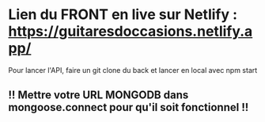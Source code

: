 ﻿# Lien du FRONT en live sur Netlify : https://guitaresdoccasions.netlify.app/

Pour lancer l'API, faire un git clone du back et lancer en local avec npm start

## !! Mettre votre URL MONGODB dans mongoose.connect pour qu'il soit fonctionnel !!
